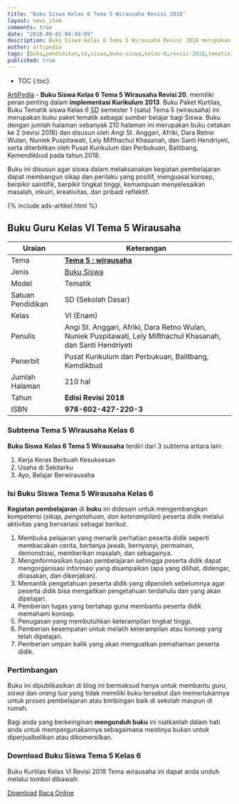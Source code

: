 ```yaml
---
title: "Buku Siswa Kelas 6 Tema 5 Wirausaha Revisi 2018"
layout: news_item
comments: true
date: "2018-09-01 04:49:09"
description: Buku Siswa kelas 6 Tema 5 Wirausaha Revisi 2018 merupakan buku paket tematik kurikulum 2013 revisi 2018 terdiri dari beberapa atau 3 subTema Pembelajaran.
author: artipedia
tags: [buku,pendidikan,sd,siswa,buku-siswa,kelas-6,revisi-2018,tematik]
published: true
---
```

* TOC
{:toc}

<script type="application/ld+json">
{
  "@context":"http://schema.org",
  "@type":"Book",
  "name" : "{{ page.title }}",
  "author": {
    "@type":"Person",
    "name":"Angi St. Anggari, Afriki, Dara Retno Wulan, Nuniek Puspitawati, Lely Mifthachul Khasanah, dan Santi Hendriyeti"
  },
  "url" : "{{ site.url }}{{ page.url }}",
  "workExample" : [{
    "@type": "Book",
    "isbn": "978-602-427-220-3",
    "bookEdition": "Revisi 2018",
    "bookFormat": "http://schema.org/Hardcover",
    "potentialAction":{
    "@type":"ReadAction",
    "target":
      {
        "@type":"EntryPoint",
        "urlTemplate":"{{ site.url }}{{ page.url }}",
        "actionPlatform":[
          "http://schema.org/DesktopWebPlatform",
          "http://schema.org/IOSPlatform",
          "http://schema.org/AndroidPlatform"
        ]
      }
      }
    }
    ]
    }
 
</script>
[ArtiPedia](/ "ArtiPedia") - **Buku Siswa Kelas 6 Tema 5 Wirausaha Revisi 20**, memiliki peran penting dalam **implementasi Kurikulum 2013**. Buku Paket Kurtilas, Buku Tematik siswa Kelas 6 <acronym title="Sekolah Dasar">SD</acronym> semester 1 (satu) Tema 5 (wirausaha) ini merupakan buku paket tematik sebagai sumber belajar bagi Siswa. Buku dengan jumlah halaman sebanyak 210 halaman ini merupakan buku cetakan ke 2 (revisi 2018) dan disusun oleh Angi St. Anggari, Afriki, Dara Retno Wulan, Nuniek Puspitawati, Lely Mifthachul Khasanah, dan Santi Hendriyeti, serta diterbitkan oleh Pusat Kurikulum dan Perbukuan, Balitbang, Kemendikbud pada tahun 2018. 

Buku ini disusun agar siswa dalam melaksanakan kegiatan pembelajaran dapat membangun sikap dan perilaku yang positif, menguasai konsep, berpikir saintifik, berpikir tingkat tinggi, kemampuan menyelesaikan masalah, inkuiri, kreativitas, dan pribadi reflektif.

{% include ads-artikel.html %}

## Buku Guru Kelas VI Tema 5 Wirausaha

|Uraian|Keterangan|
| --- | --- |
|Tema|<a href="/wiki/buku-siswa-kelas-6-tema-4-wirausaha-revisi-2018.html" title="Buku Siswa Kelas 6 SD Tema 5 Wirausaha Revisi 2018"><strong>Tema 5 : wirausaha </strong></a>|
|Jenis|<a href="/buku" title="Buku Siswa" target="_blank">Buku Siswa</a>|
|Model|Tematik|
|Satuan Pendidikan|SD (Sekolah Dasar)|
Kelas|VI (Enam)|
Penulis|Angi St. Anggari, Afriki, Dara Retno Wulan, Nuniek Puspitawati, Lely Mifthachul Khasanah, dan Santi Hendriyeti|
|Penerbit|Pusat Kurikulum dan Perbukuan, Balitbang, Kemdikbud|
|Jumlah Halaman|210 hal|
|Tahun|<strong>Edisi Revisi 2018</strong>|
|ISBN|<strong>978-602-427-220-3</strong>|

### Subtema Tema 5 Wirausaha Kelas 6
<strong>Buku Siswa</strong> <strong>Kelas 6 Tema 5 Wirausaha</strong> terdiri dari 3 subtema antara lain: 
1. Kerja Keras Berbuah Kesuksesan
2. Usaha di Sekitarku
3. Ayo, Belajar Berwirausaha

### Isi Buku Siswa Tema 5 Wirausaha Kelas 6

<b>Kegiatan pembelajaran</b> di <b>buku</b> ini didesain untuk mengembangkan kompetensi (*sikap, pengetahuan, dan keterampilan*) peserta didik melalui aktivitas yang bervariasi sebagai berikut.
<ol><li>Membuka pelajaran yang menarik perhatian peserta didik seperti membacakan cerita, bertanya jawab, bernyanyi, permainan, demonstrasi, memberikan masalah, dan sebagainya.</li><li>Menginformasikan tujuan pembelajaran sehingga peserta didik dapat mengorganisasi informasi yang disampaikan (apa yang dilihat, didengar, dirasakan, dan dikerjakan).</li><li>Memantik pengetahuan peserta didik yang diperoleh sebelumnya agar peserta didik bisa mengaitkan pengetahuan terdahulu dan yang akan dipelajari.</li><li>Pemberian tugas yang bertahap guna membantu peserta didik memahami konsep.</li><li>Penugasan yang membutuhkan keterampilan tingkat tinggi.</li><li>Pemberian kesempatan untuk melatih keterampilan atau konsep yang telah dipelajari.</li><li>Pemberian umpan balik yang akan menguatkan pemahaman peserta didik.</li></ol>
  
### Pertimbangan
Buku ini dipublikasikan di blog ini bermaksud hanya untuk membantu _guru_, _siswa_ dan _orang tua_ yang tidak memiliki buku tersebut dan memerlukannya untuk proses pembelajaran atau bimbingan baik di sekolah maupun di rumah.

Bagi anda yang berkeinginan <b>mengunduh buku</b> ini niatkanlah dalam hati anda untuk mempergunakannya sebagaimana mestinya bukan untuk diperjualbelikan atau dikomersilkan.
  
### Download Buku Siswa Tema 5 Kelas 6
Buku Kurtilas Kelas VI Revisi 2018 Tema wirausaha ini dapat anda unduh melalui tombol dibawah:
<p class="center"><a class="button download" href="https://docs.google.com/uc?export=download&id=1vB9GhNiC5fzBEbLYKsZDc6xMjejHxEP-" rel="nofollow" target="_blank" title="Download">Download</a>
<a class="button demo open-dialog" href="https://drive.google.com/file/d/1vB9GhNiC5fzBEbLYKsZDc6xMjejHxEP-/preview" Title="Baca Online" rel="nofollow">Baca Online</a></p>

